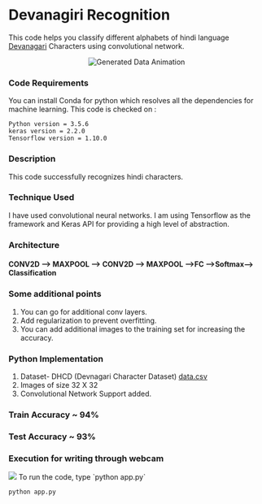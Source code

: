 # Devanagiri Recognition 
This code helps you classify different alphabets of hindi language [Devanagari](https://en.wikipedia.org/wiki/Devanagari) Characters using convolutional network. 
<p align="center">
<img src="images/devanagari_generate.gif" title="Generated Data Animation" alt="Generated Data Animation">
</p>

### Code Requirements
You can install Conda for python which resolves all the dependencies for machine learning. This code is checked on :
```
Python version = 3.5.6
keras version = 2.2.0
Tensorflow version = 1.10.0

```


### Description
This code successfully recognizes hindi characters.

### Technique Used

I have used convolutional neural networks.
I am using Tensorflow as the framework and Keras API for providing a high level of abstraction.

### Architecture

#### CONV2D --> MAXPOOL --> CONV2D --> MAXPOOL -->FC -->Softmax--> Classification

### Some additional points

1) You can go for additional conv layers.
2) Add regularization to prevent overfitting.
3) You can add additional images to the training set for increasing the accuracy.


### Python  Implementation

1) Dataset- DHCD (Devnagari Character Dataset) [data.csv](https://drive.google.com/open?id=1YLL4gAWg6W_L9NNPSMhsv8J6Rq_lNWbI)
2) Images of size 32 X 32
4) Convolutional Network Support added.

### Train Accuracy ~ 94%
### Test Accuracy ~ 93%

### Execution for writing through webcam
<img src="https://github.com/Priyanshuuu/Hindi-Alphabets-Recognition/blob/master/images/sample_video.gif">
To run the code, type `python app.py`

```
python app.py
```





